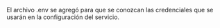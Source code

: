 El archivo .env se agregó para que se conozcan las credenciales que se usarán en la configuración del servicio. 
